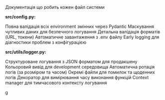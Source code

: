 Документація що робить кожен файл системи  

**src/config.py:**

Повна валідація всіх environment змінних через Pydantic
Маскування чутливих даних для безпечного логування
Детальна валідація форматів (URL, токени)
Автоматичне завантаження з .env файлу
Early logging для діагностики проблем з конфігурацією


**src/utils/logger.py:**

Структуроване логування з JSON форматом для продакшену
Кольоровий вивід для development середовища
Автоматична ротація логів (за розміром та часом)
Окремі файли для помилок та щоденних логів
Декоратор для вимірювання часу виконання функцій
Context manager для тимчасового контексту логування

g
